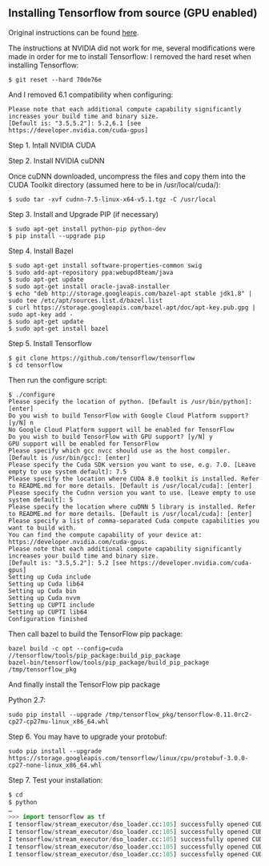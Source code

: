 ## Installing Tensorflow from source (GPU enabled) 

Original instructions can be found [here](http://www.nvidia.com/object/gpu-accelerated-applications-tensorflow-installation.html). 

The instructions at NVIDIA did not work for me, several modifications were made in order for me to install Tensorflow: I removed the hard reset when installing Tensorflow:

```
$ git reset --hard 70de76e
```

And I removed 6.1 compatibility when configuring:
```
Please note that each additional compute capability significantly increases your build time and binary size. 
[Default is: "3.5,5.2"]: 5.2,6.1 [see https://developer.nvidia.com/cuda-gpus] 
```

Step 1. Intall NVIDIA CUDA

Step 2. Install NVIDIA cuDNN

Once cuDNN downloaded, uncompress the files and copy them into the CUDA Toolkit directory (assumed here to be in /usr/local/cuda/): 

```
$ sudo tar -xvf cudnn-7.5-linux-x64-v5.1.tgz -C /usr/local 
```

Step 3. Install and Upgrade PIP (if necessary)

```
$ sudo apt-get install python-pip python-dev
$ pip install --upgrade pip 
```


Step 4. Install Bazel

```
$ sudo apt-get install software-properties-common swig 
$ sudo add-apt-repository ppa:webupd8team/java 
$ sudo apt-get update 
$ sudo apt-get install oracle-java8-installer 
$ echo "deb http://storage.googleapis.com/bazel-apt stable jdk1.8" | sudo tee /etc/apt/sources.list.d/bazel.list 
$ curl https://storage.googleapis.com/bazel-apt/doc/apt-key.pub.gpg | sudo apt-key add - 
$ sudo apt-get update 
$ sudo apt-get install bazel 
```

Step 5. Install Tensorflow

```
$ git clone https://github.com/tensorflow/tensorflow
$ cd tensorflow 
```

Then run the configure script:

```
$ ./configure 
Please specify the location of python. [Default is /usr/bin/python]: [enter]
Do you wish to build TensorFlow with Google Cloud Platform support? [y/N] n 
No Google Cloud Platform support will be enabled for TensorFlow 
Do you wish to build TensorFlow with GPU support? [y/N] y 
GPU support will be enabled for TensorFlow 
Please specify which gcc nvcc should use as the host compiler. [Default is /usr/bin/gcc]: [enter] 
Please specify the Cuda SDK version you want to use, e.g. 7.0. [Leave empty to use system default]: 7.5 
Please specify the location where CUDA 8.0 toolkit is installed. Refer to README.md for more details. [Default is /usr/local/cuda]: [enter] 
Please specify the Cudnn version you want to use. [Leave empty to use system default]: 5 
Please specify the location where cuDNN 5 library is installed. Refer to README.md for more details. [Default is /usr/local/cuda]: [enter] 
Please specify a list of comma-separated Cuda compute capabilities you want to build with. 
You can find the compute capability of your device at: https://developer.nvidia.com/cuda-gpus. 
Please note that each additional compute capability significantly increases your build time and binary size. 
[Default is: "3.5,5.2"]: 5.2 [see https://developer.nvidia.com/cuda-gpus] 
Setting up Cuda include 
Setting up Cuda lib64 
Setting up Cuda bin 
Setting up Cuda nvvm 
Setting up CUPTI include 
Setting up CUPTI lib64 
Configuration finished 
```

Then call bazel to build the TensorFlow pip package: 

```
bazel build -c opt --config=cuda //tensorflow/tools/pip_package:build_pip_package 
bazel-bin/tensorflow/tools/pip_package/build_pip_package /tmp/tensorflow_pkg 
```

And finally install the TensorFlow pip package

Python 2.7:

```
sudo pip install --upgrade /tmp/tensorflow_pkg/tensorflow-0.11.0rc2-cp27-cp27mu-linux_x86_64.whl
```

Step 6. You may have to upgrade your protobuf:

```
sudo pip install --upgrade https://storage.googleapis.com/tensorflow/linux/cpu/protobuf-3.0.0-cp27-none-linux_x86_64.whl
```

Step 7. Test your installation:

```python
$ cd 
$ python 
…
>>> import tensorflow as tf 
I tensorflow/stream_executor/dso_loader.cc:105] successfully opened CUDA library libcublas.so locally 
I tensorflow/stream_executor/dso_loader.cc:105] successfully opened CUDA library libcudnn.so locally 
I tensorflow/stream_executor/dso_loader.cc:105] successfully opened CUDA library libcufft.so locally 
I tensorflow/stream_executor/dso_loader.cc:105] successfully opened CUDA library libcuda.so.1 locally 
I tensorflow/stream_executor/dso_loader.cc:105] successfully opened CUDA library libcurand.so locally 
```

